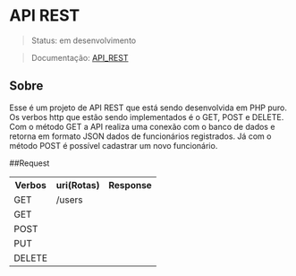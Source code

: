 # API REST
> Status: em desenvolvimento

> Documentação: [API_REST](https://documenter.getpostman.com/view/32073946/2s9YsFDtnU)

## Sobre
Esse é um projeto de API REST que está sendo desenvolvida em PHP puro. Os verbos http que estão sendo implementados é o GET, POST e DELETE. Com o método GET a API realiza uma conexão com o banco de dados e retorna em formato JSON dados de funcionários registrados. Já com o método POST é possível cadastrar um novo funcionário.

##Request
<table>
  <tr>
    <th>Verbos</th><th>uri(Rotas)</th><th>Response</th>
  </tr>
  <tr>
    <td>GET</td>
    <td>/users</td>
  </tr>
  <tr>
    <td>GET</td>
  </tr>
  <tr>
    <td>POST</td>
  </tr>
  <tr>
    <td>PUT</td>
  </tr>
  <tr>
    <td>DELETE</td>
  </tr>
</table>
